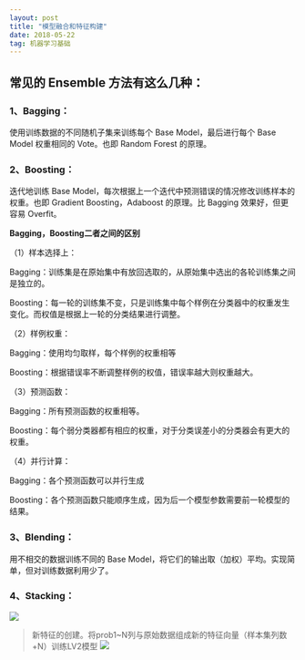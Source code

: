 ```yaml
---
layout: post
title: "模型融合和特征构建"
date: 2018-05-22   
tag: 机器学习基础
---
```



## 常见的 Ensemble 方法有这么几种： 
### 1、Bagging：
使用训练数据的不同随机子集来训练每个 Base Model，最后进行每个 Base Model 权重相同的 Vote。也即 Random Forest 的原理。 
### 2、Boosting：
迭代地训练 Base Model，每次根据上一个迭代中预测错误的情况修改训练样本的权重。也即 Gradient Boosting，Adaboost 的原理。比 Bagging 效果好，但更容易 Overfit。

**Bagging，Boosting二者之间的区别**

（1）样本选择上： 

Bagging：训练集是在原始集中有放回选取的，从原始集中选出的各轮训练集之间是独立的。 

Boosting：每一轮的训练集不变，只是训练集中每个样例在分类器中的权重发生变化。而权值是根据上一轮的分类结果进行调整。 

（2）样例权重： 

Bagging：使用均匀取样，每个样例的权重相等 

Boosting：根据错误率不断调整样例的权值，错误率越大则权重越大。 

（3）预测函数： 

Bagging：所有预测函数的权重相等。 

Boosting：每个弱分类器都有相应的权重，对于分类误差小的分类器会有更大的权重。 

（4）并行计算： 

Bagging：各个预测函数可以并行生成 

Boosting：各个预测函数只能顺序生成，因为后一个模型参数需要前一轮模型的结果。
### 3、Blending：
用不相交的数据训练不同的 Base Model，将它们的输出取（加权）平均。实现简单，但对训练数据利用少了。 
### 4、Stacking：
![](https://ws3.sinaimg.cn/large/006tNbRwly1fucoeoe2x2j30l30l9ta1.jpg)
> 新特征的创建。将prob1~N列与原始数据组成新的特征向量（样本集列数+N）训练LV2模型 
![](https://ws2.sinaimg.cn/large/006tNbRwly1fucoes6zpoj30jk0f9dh8.jpg)
